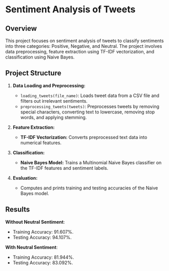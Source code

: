 # Sentiment Analysis of Tweets

## Overview

This project focuses on sentiment analysis of tweets to classify sentiments into three categories: Positive, Negative, and Neutral. The project involves data preprocessing, feature extraction using TF-IDF vectorization, and classification using Naive Bayes.

## Project Structure

1. **Data Loading and Preprocessing:**
   - `loading_tweets(file_name)`: Loads tweet data from a CSV file and filters out irrelevant sentiments.
   - `preprocessing_tweets(tweets)`: Preprocesses tweets by removing special characters, converting text to lowercase, removing stop words, and applying stemming.

2. **Feature Extraction:**
   - **TF-IDF Vectorization:** Converts preprocessed text data into numerical features.

3. **Classification:**
   - **Naive Bayes Model:** Trains a Multinomial Naive Bayes classifier on the TF-IDF features and sentiment labels.

4. **Evaluation:**
   - Computes and prints training and testing accuracies of the Naive Bayes model.
## Results

**Without Neutral Sentiment**:
- Training Accuracy: 91.607%.
- Testing Accuracy: 94.107%.

**With Neutral Sentiment**:
- Training Accuracy: 81.944%.
- Testing Accuracy: 83.092%.


